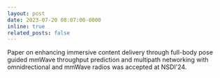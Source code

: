 ```yaml
---
layout: post
date: 2023-07-20 08:07:00-0000
inline: true
related_posts: false
---
```


Paper on enhancing immersive content delivery through full-body pose guided mmWave throughput prediction and multipath networking with omnidrectional and mmWave radios was accepted at NSDI'24.
